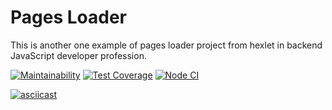 # Pages Loader

This is another one example of pages loader project from hexlet in backend JavaScript developer profession.

[![Maintainability](https://api.codeclimate.com/v1/badges/e84e00e871bd33f8efc5/maintainability)](https://codeclimate.com/github/seth2810/backend-project-lvl3/maintainability)
[![Test Coverage](https://api.codeclimate.com/v1/badges/e84e00e871bd33f8efc5/test_coverage)](https://codeclimate.com/github/seth2810/backend-project-lvl3/test_coverage)
[![Node CI](https://github.com/seth2810/backend-project-lvl3/workflows/Node.js%20CI/badge.svg)](https://github.com/seth2810/backend-project-lvl3/actions)

[![asciicast](https://asciinema.org/a/e8LZoFv6gIp0sV4YZw4Y3ckcE.svg)](https://asciinema.org/a/e8LZoFv6gIp0sV4YZw4Y3ckcE)
